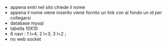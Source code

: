 - appena entri nel sito chiede il nome
- appena il nome viene inserito viene fornito un link con al fondo un id per collegarsi
- database mysql
- tabella 10X10
- 6 navi : 1 l=4; 2 l=3; 3 l=2 ;
- no web socket
